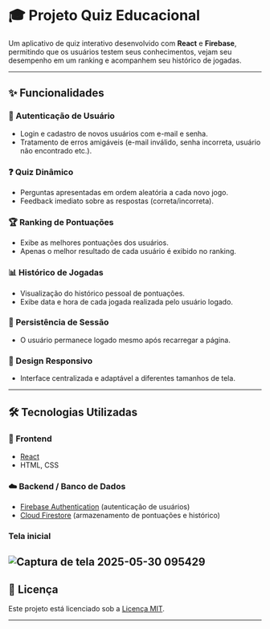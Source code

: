 # 🎓 Projeto Quiz Educacional

Um aplicativo de quiz interativo desenvolvido com **React** e **Firebase**, permitindo que os usuários testem seus conhecimentos, vejam seu desempenho em um ranking e acompanhem seu histórico de jogadas.

---

## ✨ Funcionalidades

### 🔐 Autenticação de Usuário
- Login e cadastro de novos usuários com e-mail e senha.
- Tratamento de erros amigáveis (e-mail inválido, senha incorreta, usuário não encontrado etc.).

### ❓ Quiz Dinâmico
- Perguntas apresentadas em ordem aleatória a cada novo jogo.
- Feedback imediato sobre as respostas (correta/incorreta).

### 🏆 Ranking de Pontuações
- Exibe as melhores pontuações dos usuários.
- Apenas o melhor resultado de cada usuário é exibido no ranking.

### 📊 Histórico de Jogadas
- Visualização do histórico pessoal de pontuações.
- Exibe data e hora de cada jogada realizada pelo usuário logado.

### 🔁 Persistência de Sessão
- O usuário permanece logado mesmo após recarregar a página.

### 📱 Design Responsivo
- Interface centralizada e adaptável a diferentes tamanhos de tela.

---

## 🛠️ Tecnologias Utilizadas

### 🎨 Frontend
- [React](https://reactjs.org/)
- HTML, CSS

### ☁️ Backend / Banco de Dados
- [Firebase Authentication](https://firebase.google.com/products/auth) (autenticação de usuários)
- [Cloud Firestore](https://firebase.google.com/products/firestore) (armazenamento de pontuações e histórico)

### Tela inicial
![Captura de tela 2025-05-30 095429](https://github.com/user-attachments/assets/c841eb57-4cac-4210-9b4a-4fb9c99c5321)
---

## 📄 Licença
Este projeto está licenciado sob a [Licença MIT](./LICENSE).

---
